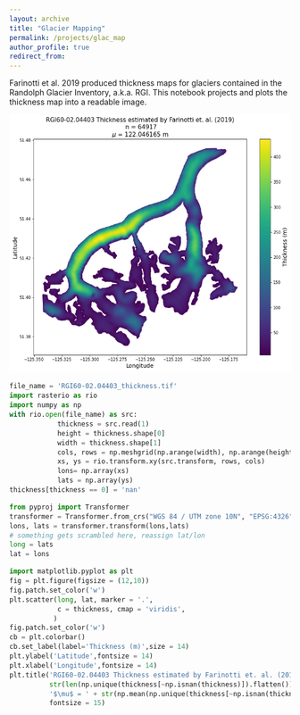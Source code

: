 ```yaml
---
layout: archive
title: "Glacier Mapping"
permalink: /projects/glac_map
author_profile: true
redirect_from:
---
```

Farinotti et al. 2019 produced thickness maps for glaciers contained in the Randolph Glacier Inventory, a.k.a. RGI. This notebook projects and plots the thickness map into a readable image.
<p align="center">
  <img src="/images/glac_map.png" width = "700" />
</p>

```python
file_name = 'RGI60-02.04403_thickness.tif'
import rasterio as rio
import numpy as np
with rio.open(file_name) as src:
            thickness = src.read(1)
            height = thickness.shape[0]
            width = thickness.shape[1]
            cols, rows = np.meshgrid(np.arange(width), np.arange(height))
            xs, ys = rio.transform.xy(src.transform, rows, cols)
            lons= np.array(xs)
            lats = np.array(ys)
thickness[thickness == 0] = 'nan'
```
```python
from pyproj import Transformer
transformer = Transformer.from_crs("WGS 84 / UTM zone 10N", "EPSG:4326")
lons, lats = transformer.transform(lons,lats)
# something gets scrambled here, reassign lat/lon
long = lats
lat = lons
```

```python
import matplotlib.pyplot as plt
fig = plt.figure(figsize = (12,10))
fig.patch.set_color('w')
plt.scatter(long, lat, marker = '.',
            c = thickness, cmap = 'viridis',
           )
fig.patch.set_color('w')
cb = plt.colorbar()
cb.set_label(label='Thickness (m)',size = 14)
plt.ylabel('Latitude',fontsize = 14)
plt.xlabel('Longitude',fontsize = 14)
plt.title('RGI60-02.04403 Thickness estimated by Farinotti et. al. (2019)\n n = ' +
          str(len(np.unique(thickness[~np.isnan(thickness)]).flatten()))+'\n' +
          '$\mu$ = ' + str(np.mean(np.unique(thickness[~np.isnan(thickness)]))) + ' m',
          fontsize = 15)
```
